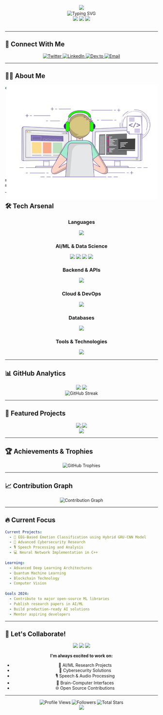 <div align="center">
  <img src="https://capsule-render.vercel.app/api?type=waving&color=0:8B5CF6,50:06B6D4,100:10B981&height=120&section=header&text=Rudraksh%20Mohanty&fontSize=50&fontColor=fff&animation=fadeIn&fontAlignY=30&desc=AI/ML%20%7C%20Blockchain%20%7C%20Image%20Processing&descAlignY=55&descAlign=50"/>
</div>

<div align="center">
  <img src="https://readme-typing-svg.herokuapp.com?font=Fira+Code&weight=600&size=25&duration=4000&pause=1000&color=8B5CF6&center=true&vCenter=true&multiline=true&width=800&height=150&lines=🧠+AI%2FML+%26+Big+Data+Enthusiast;🔗+Blockchain+Developer;🎙️+Speech+Processing+Researcher;💻+Open+Source+Contributor" alt="Typing SVG" />
</div>

<div align="center">
  <img src="https://img.shields.io/badge/🌟-Building_the_Future_with_AI-8B5CF6?style=for-the-badge&logoColor=white"/>
  <img src="https://img.shields.io/badge/🚀-Always_Learning-06B6D4?style=for-the-badge&logoColor=white"/>
  <img src="https://img.shields.io/badge/💡-Innovation_Driven-10B981?style=for-the-badge&logoColor=white"/>
</div>

<br>

---

## 🔗 Connect With Me

<div align="center">
  <a href="https://twitter.com/rudrakshmohanty05" target="_blank">
    <img src="https://img.shields.io/badge/Twitter-1DA1F2?style=for-the-badge&logo=twitter&logoColor=white&labelColor=1a1b27" alt="Twitter"/>
  </a>
  <a href="https://linkedin.com/in/rudraksh-mohanty" target="_blank">
    <img src="https://img.shields.io/badge/LinkedIn-0077B5?style=for-the-badge&logo=linkedin&logoColor=white&labelColor=1a1b27" alt="LinkedIn"/>
  </a>
  <a href="https://dev.to/rudraksh_mohanty" target="_blank">
    <img src="https://img.shields.io/badge/dev.to-0A0A0A?style=for-the-badge&logo=dev.to&logoColor=white&labelColor=1a1b27" alt="Dev.to"/>
  </a>
  <a href="mailto:rudraksh.mohanty05@gmail.com" target="_blank">
    <img src="https://img.shields.io/badge/Email-D14836?style=for-the-badge&logo=gmail&logoColor=white&labelColor=1a1b27" alt="Email"/>
  </a>
</div>

---

## 👨‍💻 About Me

<img align="right" alt="Coding" width="500" height="" src="https://raw.githubusercontent.com/devSouvik/devSouvik/master/gif3.gif">

```python
class RudrakshMohanty:
    def __init__(self):
        self.name = "Rudraksh Mohanty"
        self.role = "AI/ML Engineer & Researcher"
        self.location = "India 🇮🇳"
        self.interests = [
            "Artificial Intelligence",
            "Machine Learning",
            "Deep Learning",
            "Blockchain",
            "Speech Processing",
            "Computer Vision",
        ]
        self.current_focus = "EEG-based Emotion Classification"
    
    def say_hi(self):
        print("Thanks for dropping by! Let's build something amazing together!")

me = RudrakshMohanty()
me.say_hi()
```

---

## 🛠️ Tech Arsenal

<div align="center">

### **Languages**
<p>
  <img src="https://skillicons.dev/icons?i=python,cpp,c,js,solidity&theme=dark" />
</p>

### **AI/ML & Data Science**
<p>
  <img src="https://skillicons.dev/icons?i=tensorflow,pytorch,sklearn&theme=dark" />
  <img src="https://img.shields.io/badge/Pandas-150458?style=for-the-badge&logo=pandas&logoColor=white&labelColor=1a1b27"/>
  <img src="https://img.shields.io/badge/NumPy-013243?style=for-the-badge&logo=numpy&logoColor=white&labelColor=1a1b27"/>
  <img src="https://img.shields.io/badge/Jupyter-F37626?style=for-the-badge&logo=jupyter&logoColor=white&labelColor=1a1b27"/>
</p>

### **Backend & APIs**
<p>
  <img src="https://skillicons.dev/icons?i=flask,fastapi,django&theme=dark" />
</p>

### **Cloud & DevOps**
<p>
  <img src="https://skillicons.dev/icons?i=docker,kubernetes,aws&theme=dark" />
</p>

### **Databases**
<p>
  <img src="https://skillicons.dev/icons?i=mongodb,postgresql,mysql&theme=dark" />
</p>

### **Tools & Technologies**
<p>
  <img src="https://skillicons.dev/icons?i=git,github,vscode,linux,vim&theme=dark" />
</p>

</div>

---

## 📊 GitHub Analytics

<div align="center">
  <img height="180em" src="https://github-readme-stats.vercel.app/api?username=rudrakshmohanty&show_icons=true&theme=tokyonight&include_all_commits=true&count_private=true&hide_border=true"/>
  <img height="180em" src="https://github-readme-stats.vercel.app/api/top-langs/?username=rudrakshmohanty&layout=compact&langs_count=8&theme=tokyonight&hide_border=true"/>
</div>

<div align="center">
  <img src="https://github-readme-streak-stats.herokuapp.com/?user=rudrakshmohanty&theme=tokyonight&hide_border=true" alt="GitHub Streak"/>
</div>

---

## 🚀 Featured Projects

<div align="center">
  <a href="https://github.com/rudrakshmohanty/EEG-Based-Emotion-Classification-using-Hybrid-GRU-CNN-Model">
    <img align="center" src="https://github-readme-stats.vercel.app/api/pin/?username=rudrakshmohanty&repo=EEG-Based-Emotion-Classification-using-Hybrid-GRU-CNN-Model&theme=tokyonight&hide_border=true" />
  </a>
  <a href="https://github.com/rudrakshmohanty/Simple-Neural-Network-in-CPP">
    <img align="center" src="https://github-readme-stats.vercel.app/api/pin/?username=rudrakshmohanty&repo=Simple-Neural-Network-in-CPP&theme=tokyonight&hide_border=true" />
  </a>
</div>

<div align="center">
  <a href="https://github.com/rudrakshmohanty/Probabilistic-Reasoning-Project">
    <img align="center" src="https://github-readme-stats.vercel.app/api/pin/?username=rudrakshmohanty&repo=Probabilistic-Reasoning-Project&theme=tokyonight&hide_border=true" />
  </a>
</div>

---

## 🏆 Achievements & Trophies

<div align="center">
  <img src="https://github-profile-trophy.vercel.app/?username=rudrakshmohanty&theme=tokyonight&no-frame=true&row=1&column=7&margin-w=15&margin-h=15" alt="GitHub Trophies"/>
</div>

---

## 📈 Contribution Graph

<div align="center">
  <img src="https://github-readme-activity-graph.vercel.app/graph?username=rudrakshmohanty&theme=tokyo-night&hide_border=true&area=true&line=7c3aed&point=06b6d4" alt="Contribution Graph"/>
</div>

---

## 🔥 Current Focus

```yaml
Current Projects:
  - 🧠 EEG-Based Emotion Classification using Hybrid GRU-CNN Model
  - 🔐 Advanced Cybersecurity Research
  - 🎙️ Speech Processing and Analysis
  - 💻 Neural Network Implementation in C++

Learning:
  - Advanced Deep Learning Architectures
  - Quantum Machine Learning
  - Blockchain Technology
  - Computer Vision

Goals 2024:
  - Contribute to major open-source ML libraries
  - Publish research papers in AI/ML
  - Build production-ready AI solutions
  - Mentor aspiring developers
```

---

## 💬 Let's Collaborate!

<div align="center">
  <img src="https://img.shields.io/badge/🤝-Open_for_Collaboration-8B5CF6?style=for-the-badge&logoColor=white"/>
  <img src="https://img.shields.io/badge/💡-Always_Learning-06B6D4?style=for-the-badge&logoColor=white"/>
  <img src="https://img.shields.io/badge/🌟-Innovating_Daily-10B981?style=for-the-badge&logoColor=white"/>
</div>

<div align="center">
  
**I'm always excited to work on:**
- 🤖 AI/ML Research Projects
- 🔐 Cybersecurity Solutions
- 🎙️ Speech & Audio Processing
- 🧠 Brain-Computer Interfaces
- 🌐 Open Source Contributions

</div>

---

<div align="center">
  <img src="https://komarev.com/ghpvc/?username=rudrakshmohanty&label=Profile%20Views&color=8B5CF6&style=for-the-badge" alt="Profile Views"/>
  <img src="https://img.shields.io/github/followers/rudrakshmohanty?label=Followers&style=for-the-badge&logo=github&color=06B6D4" alt="Followers"/>
  <img src="https://img.shields.io/github/stars/rudrakshmohanty?label=Total%20Stars&style=for-the-badge&logo=github&color=10B981" alt="Total Stars"/>
</div>

<div align="center">
  <img src="https://capsule-render.vercel.app/api?type=waving&color=0:8B5CF6,50:06B6D4,100:10B981&height=120&section=footer"/>
</div>
